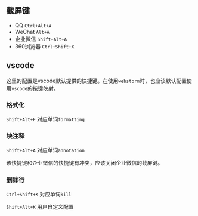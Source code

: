 
## 截屏键
- QQ `Ctrl+Alt+A`
- WeChat `Alt+A`
- 企业微信 `Shift+Alt+A`
- 360浏览器 `Ctrl+Shift+X`


## vscode
这里的配置是vscode默认提供的快捷键。在使用`webstorm`时，也应该默认配置使用`vscode`的按键映射。

### 格式化
`Shift+Alt+F` 对应单词`formatting`

### 块注释 
`Shift+Alt+A` 对应单词`annotation`

该快捷键和企业微信的快捷键有冲突，应该关闭企业微信的截屏键。

### 删除行
`Ctrl+Shift+K` 对应单词`kill`

`Shift+Alt+K` 用户自定义配置
